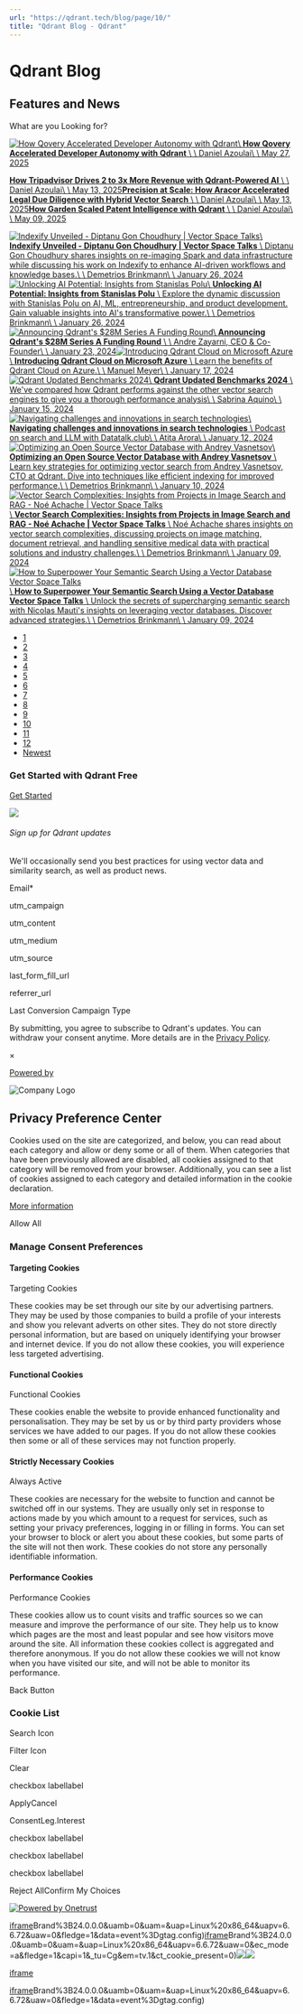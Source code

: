 ```yaml
---
url: "https://qdrant.tech/blog/page/10/"
title: "Qdrant Blog - Qdrant"
---
```


# Qdrant Blog

## Features and News

What are you Looking for?

[![How Qovery Accelerated Developer Autonomy with Qdrant](https://qdrant.tech/blog/case-study-qovery/preview/title.jpg)\\
**How Qovery Accelerated Developer Autonomy with Qdrant** \\
\\
Daniel Azoulai\\
\\
May 27, 2025](https://qdrant.tech/blog/case-study-qovery/)

[**How Tripadvisor Drives 2 to 3x More Revenue with Qdrant-Powered AI** \\
\\
Daniel Azoulai\\
\\
May 13, 2025](https://qdrant.tech/blog/case-study-tripadvisor/)[**Precision at Scale: How Aracor Accelerated Legal Due Diligence with Hybrid Vector Search** \\
\\
Daniel Azoulai\\
\\
May 13, 2025](https://qdrant.tech/blog/case-study-aracor/)[**How Garden Scaled Patent Intelligence with Qdrant** \\
\\
Daniel Azoulai\\
\\
May 09, 2025](https://qdrant.tech/blog/case-study-garden-intel/)

[![Indexify Unveiled - Diptanu Gon Choudhury | Vector Space Talks](https://qdrant.tech/blog/indexify-content-extraction-engine/preview/preview.jpg)\\
**Indexify Unveiled - Diptanu Gon Choudhury \| Vector Space Talks** \\
Diptanu Gon Choudhury shares insights on re-imaging Spark and data infrastructure while discussing his work on Indexify to enhance AI-driven workflows and knowledge bases.\\
\\
Demetrios Brinkmann\\
\\
January 26, 2024](https://qdrant.tech/blog/indexify-content-extraction-engine/)[![Unlocking AI Potential: Insights from Stanislas Polu](https://qdrant.tech/blog/qdrant-x-dust-vector-search/preview/preview.jpg)\\
**Unlocking AI Potential: Insights from Stanislas Polu** \\
Explore the dynamic discussion with Stanislas Polu on AI, ML, entrepreneurship, and product development. Gain valuable insights into AI's transformative power.\\
\\
Demetrios Brinkmann\\
\\
January 26, 2024](https://qdrant.tech/blog/qdrant-x-dust-vector-search/)[![Announcing Qdrant's $28M Series A Funding Round](https://qdrant.tech/blog/series-A-funding-round/preview/preview.jpg)\\
**Announcing Qdrant's $28M Series A Funding Round** \\
\\
Andre Zayarni, CEO & Co-Founder\\
\\
January 23, 2024](https://qdrant.tech/blog/series-a-funding-round/)[![Introducing Qdrant Cloud on Microsoft Azure](https://qdrant.tech/blog/qdrant-cloud-on-microsoft-azure/preview/preview.jpg)\\
**Introducing Qdrant Cloud on Microsoft Azure** \\
Learn the benefits of Qdrant Cloud on Azure.\\
\\
Manuel Meyer\\
\\
January 17, 2024](https://qdrant.tech/blog/qdrant-cloud-on-microsoft-azure/)[![Qdrant Updated Benchmarks 2024](https://qdrant.tech/blog/qdrant-benchmarks-2024/preview/preview.jpg)\\
**Qdrant Updated Benchmarks 2024** \\
We've compared how Qdrant performs against the other vector search engines to give you a thorough performance analysis\\
\\
Sabrina Aquino\\
\\
January 15, 2024](https://qdrant.tech/blog/qdrant-benchmarks-2024/)[![Navigating challenges and innovations in search technologies](https://qdrant.tech/blog/navigating-challenges-innovations/preview/preview.jpg)\\
**Navigating challenges and innovations in search technologies** \\
Podcast on search and LLM with Datatalk.club\\
\\
Atita Arora\\
\\
January 12, 2024](https://qdrant.tech/blog/navigating-challenges-innovations/)[![Optimizing an Open Source Vector Database with Andrey Vasnetsov](https://qdrant.tech/blog/open-source-vector-search-engine-vector-database/preview/preview.jpg)\\
**Optimizing an Open Source Vector Database with Andrey Vasnetsov** \\
Learn key strategies for optimizing vector search from Andrey Vasnetsov, CTO at Qdrant. Dive into techniques like efficient indexing for improved performance.\\
\\
Demetrios Brinkmann\\
\\
January 10, 2024](https://qdrant.tech/blog/open-source-vector-search-engine-vector-database/)[![Vector Search Complexities: Insights from Projects in Image Search and RAG - Noé Achache | Vector Space Talks](https://qdrant.tech/blog/vector-image-search-rag/preview/preview.jpg)\\
**Vector Search Complexities: Insights from Projects in Image Search and RAG - Noé Achache \| Vector Space Talks** \\
Noé Achache shares insights on vector search complexities, discussing projects on image matching, document retrieval, and handling sensitive medical data with practical solutions and industry challenges.\\
\\
Demetrios Brinkmann\\
\\
January 09, 2024](https://qdrant.tech/blog/vector-image-search-rag/)[![How to Superpower Your Semantic Search Using a Vector Database Vector Space Talks](https://qdrant.tech/blog/semantic-search-vector-database/preview/preview.jpg)\\
**How to Superpower Your Semantic Search Using a Vector Database Vector Space Talks** \\
Unlock the secrets of supercharging semantic search with Nicolas Mauti's insights on leveraging vector databases. Discover advanced strategies.\\
\\
Demetrios Brinkmann\\
\\
January 09, 2024](https://qdrant.tech/blog/semantic-search-vector-database/)

- [1](https://qdrant.tech/blog/)
- [2](https://qdrant.tech/blog/page/2/)
- [3](https://qdrant.tech/blog/page/3/)
- [4](https://qdrant.tech/blog/page/4/)
- [5](https://qdrant.tech/blog/page/5/)
- [6](https://qdrant.tech/blog/page/6/)
- [7](https://qdrant.tech/blog/page/7/)
- [8](https://qdrant.tech/blog/page/8/)
- [9](https://qdrant.tech/blog/page/9/)
- [10](https://qdrant.tech/blog/page/10/)
- [11](https://qdrant.tech/blog/page/11/)
- [12](https://qdrant.tech/blog/page/12/)
- [Newest](https://qdrant.tech/blog/)

### Get Started with Qdrant Free

[Get Started](https://cloud.qdrant.io/signup?ajs_anonymous_id=4eb48f54-5d05-4ff6-977e-7f42eeed3cf9)

![](https://qdrant.tech/img/rocket.svg)

###### Sign up for Qdrant updates

We'll occasionally send you best practices for using vector data and similarity search, as well as product news.

Email\*

utm\_campaign

utm\_content

utm\_medium

utm\_source

last\_form\_fill\_url

referrer\_url

Last Conversion Campaign Type

By submitting, you agree to subscribe to Qdrant's updates. You can withdraw your consent anytime. More details are in the [Privacy Policy](https://qdrant.tech/legal/privacy-policy/).

×

[Powered by](https://qdrant.tech/)

![Company Logo](https://cdn.cookielaw.org/logos/static/ot_company_logo.png)

## Privacy Preference Center

Cookies used on the site are categorized, and below, you can read about each category and allow or deny some or all of them. When categories that have been previously allowed are disabled, all cookies assigned to that category will be removed from your browser.
Additionally, you can see a list of cookies assigned to each category and detailed information in the cookie declaration.


[More information](https://qdrant.tech/legal/privacy-policy/#cookies-and-web-beacons)

Allow All

### Manage Consent Preferences

#### Targeting Cookies

Targeting Cookies

These cookies may be set through our site by our advertising partners. They may be used by those companies to build a profile of your interests and show you relevant adverts on other sites. They do not store directly personal information, but are based on uniquely identifying your browser and internet device. If you do not allow these cookies, you will experience less targeted advertising.

#### Functional Cookies

Functional Cookies

These cookies enable the website to provide enhanced functionality and personalisation. They may be set by us or by third party providers whose services we have added to our pages. If you do not allow these cookies then some or all of these services may not function properly.

#### Strictly Necessary Cookies

Always Active

These cookies are necessary for the website to function and cannot be switched off in our systems. They are usually only set in response to actions made by you which amount to a request for services, such as setting your privacy preferences, logging in or filling in forms. You can set your browser to block or alert you about these cookies, but some parts of the site will not then work. These cookies do not store any personally identifiable information.

#### Performance Cookies

Performance Cookies

These cookies allow us to count visits and traffic sources so we can measure and improve the performance of our site. They help us to know which pages are the most and least popular and see how visitors move around the site. All information these cookies collect is aggregated and therefore anonymous. If you do not allow these cookies we will not know when you have visited our site, and will not be able to monitor its performance.

Back Button

### Cookie List

Search Icon

Filter Icon

Clear

checkbox labellabel

ApplyCancel

ConsentLeg.Interest

checkbox labellabel

checkbox labellabel

checkbox labellabel

Reject AllConfirm My Choices

[![Powered by Onetrust](https://cdn.cookielaw.org/logos/static/powered_by_logo.svg)](https://www.onetrust.com/products/cookie-consent/)

[iframe](https://td.doubleclick.net/td/rul/10862264272?random=1748574378823&cv=11&fst=1748574378823&fmt=3&bg=ffffff&guid=ON&async=1&gtm=45be55s2v9117590405z8898302740za200zb898302740&gcd=13l3l3l3l1l1&dma=0&tag_exp=101509157~103116026~103130498~103130500~103200004~103233427~103252644~103252646~103351866~103351868~104481633~104481635~104559073~104559075&ptag_exp=101509157~103116026~103130498~103130500~103200004~103233427~103252644~103252646~103351869~103351871~104481633~104481635~104559073~104559075&u_w=1280&u_h=1024&url=https%3A%2F%2Fqdrant.tech%2Fblog%2Fpage%2F10%2F&hn=www.googleadservices.com&frm=0&tiba=Qdrant%20Blog%20-%20Qdrant&npa=0&pscdl=noapi&auid=697697687.1748574379&uaa=x86&uab=64&uafvl=Google%2520Chrome%3B137.0.7151.55%7CChromium%3B137.0.7151.55%7CNot%252FA)Brand%3B24.0.0.0&uamb=0&uam=&uap=Linux%20x86_64&uapv=6.6.72&uaw=0&fledge=1&data=event%3Dgtag.config)[iframe](https://td.doubleclick.net/td/rul/10862264272?random=1748574378776&cv=11&fst=1748574378776&fmt=3&bg=ffffff&guid=ON&async=1&gcl_ctr=1&gtm=45be55s2v9117590405z8898302740za200zb898302740&gcd=13l3l3l3l1l1&dma=0&tag_exp=101509157~103116026~103130498~103130500~103200004~103233427~103252644~103252646~103351866~103351868~104481633~104481635~104559073~104559075&ptag_exp=101509157~103116026~103130498~103130500~103200004~103233427~103252644~103252646~103351869~103351871~104481633~104481635~104559073~104559075&u_w=1280&u_h=1024&url=https%3A%2F%2Fqdrant.tech%2Fblog%2Fpage%2F10%2F&label=_FJrCMev-7EDEND_w7so&hn=www.googleadservices.com&frm=0&tiba=Qdrant%20Blog%20-%20Qdrant&value=0&bttype=purchase&npa=0&pscdl=noapi&auid=697697687.1748574379&uaa=x86&uab=64&uafvl=Google%2520Chrome%3B137.0.7151.55%7CChromium%3B137.0.7151.55%7CNot%252FA)Brand%3B24.0.0.0&uamb=0&uam=&uap=Linux%20x86_64&uapv=6.6.72&uaw=0&ec_mode=a&fledge=1&capi=1&_tu=Cg&em=tv.1&ct_cookie_present=0)![](https://t.co/1/i/adsct?bci=4&dv=America%2FAdak%26en-US%2Cen%26Google%20Inc.%26Linux%20x86_64%26255%261280%261024%264%2624%261280%261024%260%26na&eci=3&event=%7B%7D&event_id=a659be92-5bba-4e59-b74e-17f867a26044&integration=advertiser&p_id=Twitter&p_user_id=0&pl_id=f63e1a50-0185-4c7b-9713-065bc6a37a8a&tw_document_href=https%3A%2F%2Fqdrant.tech%2Fblog%2Fpage%2F10%2F&tw_iframe_status=0&txn_id=o81g6&type=javascript&version=2.3.33)![](https://analytics.twitter.com/1/i/adsct?bci=4&dv=America%2FAdak%26en-US%2Cen%26Google%20Inc.%26Linux%20x86_64%26255%261280%261024%264%2624%261280%261024%260%26na&eci=3&event=%7B%7D&event_id=a659be92-5bba-4e59-b74e-17f867a26044&integration=advertiser&p_id=Twitter&p_user_id=0&pl_id=f63e1a50-0185-4c7b-9713-065bc6a37a8a&tw_document_href=https%3A%2F%2Fqdrant.tech%2Fblog%2Fpage%2F10%2F&tw_iframe_status=0&txn_id=o81g6&type=javascript&version=2.3.33)

[iframe](https://139603372.hs-sites-eu1.com/hs-web-interactive-139603372-237919561943?utk=81dc1a16188ab3d5e5613c56cbfd3886&enableResponsiveStyles=true)

[iframe](https://td.doubleclick.net/td/rul/10862264272?random=1748574380137&cv=11&fst=1748574380137&fmt=3&bg=ffffff&guid=ON&async=1&gtm=45be55s2v9117590405za200zb898302740&gcd=13l3l3l3l1l1&dma=0&tag_exp=101509157~103116026~103130498~103130500~103200004~103233427~103252644~103252646~103351866~103351868~104481633~104481635~104559073~104559075&ptag_exp=101509157~103116026~103130498~103130500~103200004~103233427~103252644~103252646~103351869~103351871~104481633~104481635~104559073~104559075&u_w=1280&u_h=1024&url=https%3A%2F%2Fqdrant.tech%2Fblog%2Fpage%2F10%2F&hn=www.googleadservices.com&frm=0&tiba=Qdrant%20Blog%20-%20Qdrant&did=dZTQ1Zm&gdid=dZTQ1Zm&npa=0&pscdl=noapi&auid=697697687.1748574379&uaa=x86&uab=64&uafvl=Google%2520Chrome%3B137.0.7151.55%7CChromium%3B137.0.7151.55%7CNot%252FA)Brand%3B24.0.0.0&uamb=0&uam=&uap=Linux%20x86_64&uapv=6.6.72&uaw=0&fledge=1&data=event%3Dgtag.config)